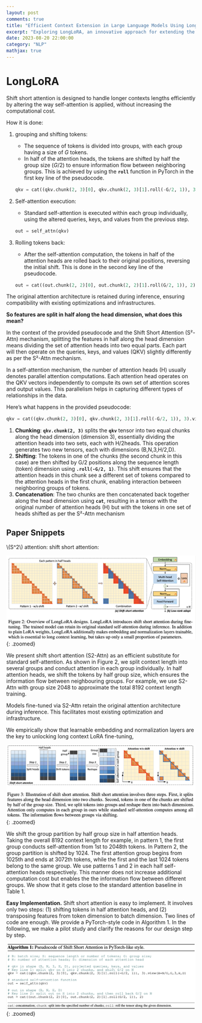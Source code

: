 ```yaml
---
layout: post
comments: true
title: "Efficient Context Extension in Large Language Models Using LongLoRA"
excerpt: "Exploring LongLoRA, an innovative approach for extending the context length of LLMs efficiently."
date: 2023-08-20 22:00:00
category: "NLP"
mathjax: true
---
```


# LongLoRA

Shift short attention is designed to handle longer contexts lengths efficiently by altering the way self-attention is applied, without increasing the computational cost.

How it is done:

1. grouping and shifting tokens:

	- The sequence of tokens is divided into groups, with each group having a size of *G* tokens.
	- In half of the attention heads, the tokens are shifted by half the group size (*G*/2) to ensure information flow between neighboring groups. This is achieved by using the **`roll`** function in PyTorch in the first key line of the pseudocode.

	```python
	qkv = cat((qkv.chunk(2, 3)[0], qkv.chunk(2, 3)[1].roll(-G/2, 1)), 3).view(B*N/G,G,3,H,D)
	```

2. Self-attention execution:

	- Standard self-attention is executed within each group individually, using the altered queries, keys, and values from the previous step.

	```python
	out = self_attn(qkv)
	```

3. Rolling tokens back:

	- After the self-attention computation, the tokens in half of the attention heads are rolled back to their original positions, reversing the initial shift. This is done in the second key line of the pseudocode.

	```python
	out = cat((out.chunk(2, 2)[0], out.chunk(2, 2)[1].roll(G/2, 1)), 2)
	```

The original attention architecture is retained during inference, ensuring compatibility with existing optimizations and infrastructures.

**So features are split in half along the head dimension, what does this mean?**

In the context of the provided pseudocode and the Shift Short Attention (S²-Attn) mechanism, splitting the features in half along the head dimension means dividing the set of attention heads into two equal parts. Each part will then operate on the queries, keys, and values (QKV) slightly differently as per the S²-Attn mechanism.

In a self-attention mechanism, the number of attention heads (H) usually denotes parallel attention computations. Each attention head operates on the QKV vectors independently to compute its own set of attention scores and output values. This parallelism helps in capturing different types of relationships in the data.

Here’s what happens in the provided pseudocode:

```python
qkv = cat((qkv.chunk(2, 3)[0], qkv.chunk(2, 3)[1].roll(-G/2, 1)), 3).view(B*N/G,G,3,H,D)

```

1. **Chunking**: **`qkv.chunk(2, 3)`** splits the **`qkv`** tensor into two equal chunks along the head dimension (dimension 3), essentially dividing the attention heads into two sets, each with H/2heads. This operation generates two new tensors, each with dimensions (B,N,3,H/2,D).
2. **Shifting**: The tokens in one of the chunks (the second chunk in this case) are then shifted by G/2 positions along the sequence length (token) dimension using **`.roll(-G/2, 1)`**. This shift ensures that the attention heads in this chunk see a different set of tokens compared to the attention heads in the first chunk, enabling interaction between neighboring groups of tokens.
3. **Concatenation**: The two chunks are then concatenated back together along the head dimension using **`cat`**, resulting in a tensor with the original number of attention heads (H) but with the tokens in one set of heads shifted as per the S²-Attn mechanism

## Paper Snippets

\\(S^2\\) attention: shift short attention:

![zoomed image](assets/nlp/image-20231005164105473.png){: .zoomed}

We present shift short attention (S2-Attn) as an efficient substitute for standard self-attention. As shown in Figure 2, we split context length into several groups and conduct attention in each group individually. In half attention heads, we shift the tokens by half group size, which ensures the information flow between neighbouring groups. For example, we use S2-Attn with group size 2048 to approximate the total 8192 context length training.

Models fine-tuned via S2-Attn retain the original attention architecture during inference. This facilitates most existing optimization and infrastructure.

We empirically show that learnable embedding and normalization layers are the key to unlocking long context LoRA fine-tuning,

![zoomed image](assets/nlp/image-20231005164056529.png){: .zoomed}

We shift the group partition by half group size in half attention heads. Taking the overall 8192 context length for example, in pattern 1, the first group conducts self-attention from 1st to 2048th tokens. In Pattern 2, the group partition is shifted by 1024. The first attention group begins from 1025th and ends at 3072th tokens, while the first and the last 1024 tokens belong to the same group. We use patterns 1 and 2 in each half self-attention heads respectively. This manner does not increase additional computation cost but enables the the information flow between different groups. We show that it gets close to the standard attention baseline in Table 1.

**Easy Implementation.** Shift short attention is easy to implement. It involves only two steps: (1) shifting tokens in half attention heads, and (2) transposing features from token dimension to batch dimension. Two lines of code are enough. We provide a PyTorch-style code in Algorithm 1. In the following, we make a pilot study and clarify the reasons for our design step by step.

![zoomed image](assets/nlp/image-20231005164124428.png){: .zoomed}